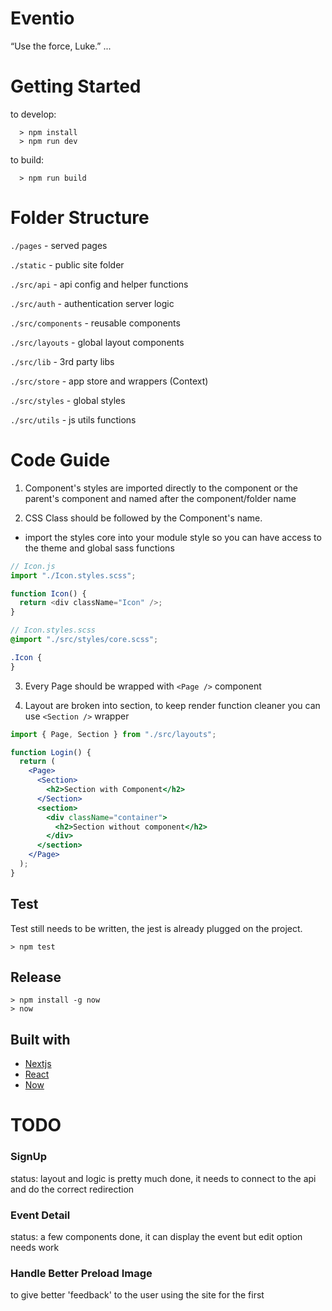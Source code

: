 # Eventio

“Use the force, Luke.” ...

# Getting Started

to develop:

```
  > npm install
  > npm run dev
```

to build:

```
  > npm run build
```

# Folder Structure

`./pages` - served pages

`./static` - public site folder

`./src/api` - api config and helper functions

`./src/auth` - authentication server logic

`./src/components` - reusable components

`./src/layouts` - global layout components

`./src/lib` - 3rd party libs

`./src/store` - app store and wrappers (Context)

`./src/styles` - global styles

`./src/utils` - js utils functions

# Code Guide

1. Component's styles are imported directly to the component
   or the parent's component and named after the component/folder name

2. CSS Class should be followed by the Component's name.

- import the styles core into your module style so you can have access
  to the theme and global sass functions

```js
// Icon.js
import "./Icon.styles.scss";

function Icon() {
  return <div className="Icon" />;
}
```

```scss
// Icon.styles.scss
@import "./src/styles/core.scss";

.Icon {
}
```

3. Every Page should be wrapped with `<Page />` component

4. Layout are broken into section, to keep render function cleaner
   you can use `<Section />` wrapper

```jsx
import { Page, Section } from "./src/layouts";

function Login() {
  return (
    <Page>
      <Section>
        <h2>Section with Component</h2>
      </Section>
      <section>
        <div className="container">
          <h2>Section without component</h2>
        </div>
      </section>
    </Page>
  );
}
```

## Test

Test still needs to be written, the jest is already plugged on the project.

```
> npm test
```

## Release

```
> npm install -g now
> now
```

## Built with

- [Nextjs](https://github.com/zeit/next.js)
- [React](http://reactjs.org)
- [Now](https://zeit.co/now)

# TODO

### SignUp

status: layout and logic is pretty much done, it needs to
connect to the api and do the correct redirection

### Event Detail

status: a few components done, it can display the event but
edit option needs work

### Handle Better Preload Image

to give better 'feedback' to the user using the site for the first
